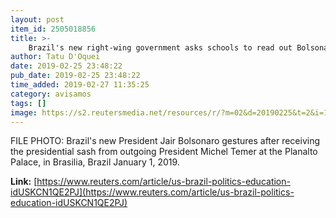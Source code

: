 ```yaml
---
layout: post
item_id: 2505018856
title: >-
    Brazil's new right-wing government asks schools to read out Bolsonaro slogan
author: Tatu D'Oquei
date: 2019-02-25 23:48:22
pub_date: 2019-02-25 23:48:22
time_added: 2019-02-27 11:35:25
category: avisamos
tags: []
image: https://s2.reutersmedia.net/resources/r/?m=02&d=20190225&t=2&i=1360389693&w=1200&r=LYNXNPEF1O1RG
---
```


FILE PHOTO: Brazil's new President Jair Bolsonaro gestures after receiving the presidential sash from outgoing President Michel Temer at the Planalto Palace, in Brasilia, Brazil January 1, 2019.

**Link:** [https://www.reuters.com/article/us-brazil-politics-education-idUSKCN1QE2PJ](https://www.reuters.com/article/us-brazil-politics-education-idUSKCN1QE2PJ)

